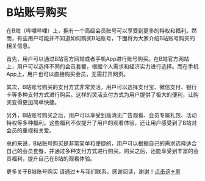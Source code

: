 # B站账号购买

在B站（哔哩哔哩）上，拥有一个高级会员账号可以享受到更多的特权和福利。然而，有些用户可能并不知道如何购买B站账号，下面将为大家介绍B站账号购买的相关信息。

首先，用户可以通过B站官方网站或者手机App进行账号购买。在B站官方网站上，用户可以选择不同的会员套餐，根据个人需求和经济实力进行选择。而在手机App上，用户也可以直接购买会员，无需打开网页。

其次，B站账号购买的支付方式非常灵活，用户可以选择支付宝、微信支付、银行卡等多种支付方式进行购买。这样的灵活支付方式为用户提供了极大的便利，让购买变得更加简单快捷。

另外，B站账号购买之后，用户可以享受到高清无广告观看、会员专属礼包、活动特权等多种福利。这些福利不仅提升了用户的观看体验，还让用户感受到了B站对会员的重视和关爱。

总的来说，B站账号购买是非常简单和便捷的，用户可以根据自己的需求选择适合自己的会员套餐，并通过多种支付方式进行购买。购买之后，还能享受到丰富的会员福利，提升自己在B站的观看体验。

更多关于B站账号购买 请通过✈与我们联系，感谢阅读，谢谢！[点击这✈里](https://t.me/sjlmbot)